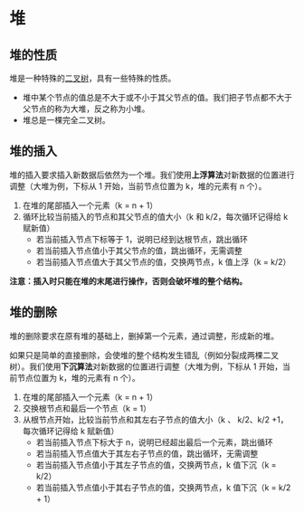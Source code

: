 # 堆

## 堆的性质

堆是一种特殊的[二叉树](/classify/algorithm/concept/数据结构-树#完全二叉树)，具有一些特殊的性质。

- 堆中某个节点的值总是不大于或不小于其父节点的值。我们把子节点都不大于父节点的称为大堆，反之称为小堆。
- 堆总是一棵完全二叉树。

## 堆的插入

堆的插入要求插入新数据后依然为一个堆。我们使用**上浮算法**对新数据的位置进行调整（大堆为例，下标从 1 开始，当前节点位置为 k，堆的元素有 n 个）。

1. 在堆的尾部插入一个元素（k = n + 1）
2. 循环比较当前插入的节点和其父节点的值大小（k 和 k/2，每次循环记得给 k 赋新值）
   - 若当前插入节点下标等于 1，说明已经到达根节点，跳出循环
   - 若当前插入节点值小于其父节点的值，跳出循环，无需调整
   - 若当前插入节点值大于其父节点的值，交换两节点，k 值上浮（k = k/2）

**注意：插入时只能在堆的末尾进行操作，否则会破坏堆的整个结构。**

## 堆的删除

堆的删除要求在原有堆的基础上，删掉第一个元素，通过调整，形成新的堆。

如果只是简单的直接删除，会使堆的整个结构发生错乱（例如分裂成两棵二叉树）。我们使用**下沉算法**对新数据的位置进行调整（大堆为例，下标从 1 开始，当前节点位置为 k，堆的元素有 n 个）。

1. 在堆的尾部插入一个元素（k = n + 1）
2. 交换根节点和最后一个节点（k = 1）
3. 从根节点开始，比较当前节点和其左右子节点的值大小（k 、 k/2、k/2 +1，每次循环记得给 k 赋新值）
   - 若当前插入节点下标大于 n，说明已经超出最后一个元素，跳出循环
   - 若当前插入节点值大于其左右子节点的值，跳出循环，无需调整
   - 若当前插入节点值小于其左子节点的值，交换两节点，k 值下沉（k = k/2）
   - 若当前插入节点值小于其右子节点的值，交换两节点，k 值下沉（k = k/2 + 1）

